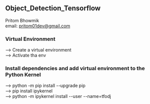 ## Object_Detection_Tensorflow
Pritom Bhowmik  
email: pritom01dev@gmail.com  

### Virtual Environment
--> Create a virtual environment   
--> Activate tha env

### Install dependencies and add virtual environment to the Python Kernel

--> python -m pip install --upgrade pip  
--> pip install ipykernel  
--> python -m ipykernel install --user --name=tfodj  
